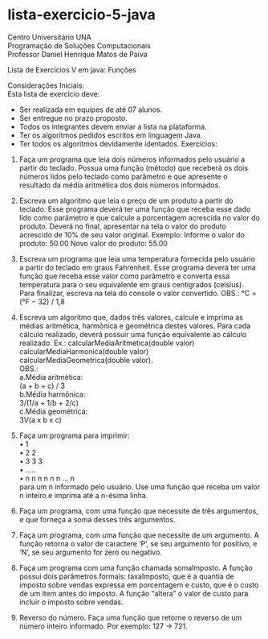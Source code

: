 # lista-exercicio-5-java

Centro Universitário UNA <br>
Programação de Soluções Computacionais <br>
Professor Daniel Henrique Matos de Paiva <br>

Lista de Exercícios V em java: Funções <br>

Considerações Iniciais:<br>
Esta lista de exercício deve:
- Ser realizada em equipes de até 07 alunos.
- Ser entregue no prazo proposto.
- Todos os integrantes devem enviar a lista na plataforma.
- Ter os algoritmos pedidos escritos em linguagem Java.
- Ter todos os algoritmos devidamente identados.
Exercícios:<br>
1. Faça um programa que leia dois números informados pelo usuário a partir do teclado. Possua uma função (método) que receberá os dois números lidos pelo teclado como parâmetro e que apresente o resultado da média aritmética dos dois números informados.

2. Escreva um algoritmo que leia o preço de um produto a partir do teclado. Esse programa deverá ter uma função que receba esse dado lido como parâmetro e que calcule a porcentagem acrescida no valor do produto. Deverá no final, apresentar na tela o valor do produto acrescido de 10% de seu valor original. Exemplo:
Informe o valor do produto: 50.00
Novo valor do produto: 55.00

3. Escreva um programa que leia uma temperatura fornecida pelo usuário a partir do teclado em graus Fahrenheit. Esse programa deverá ter uma função que receba esse valor como parâmetro e converta essa temperatura para o seu equivalente em graus centígrados (celsius). Para finalizar, escreva na tela do console o valor convertido. OBS.: °C = (°F − 32) / 1,8

4. Escreva um algoritmo que, dados três valores, calcule e imprima as médias aritmética, harmônica e geométrica destes valores. Para cada cálculo realizado, deverá possuir uma função equivalente ao cálculo realizado. Ex.: calcularMediaAritmetica(double valor) calcularMediaHarmonica(double valor) calcularMediaGeometrica(double valor).<br>
OBS.:<br>
a.Média aritmética:<br> 
(a + b + c) / 3 <br>
b.Média harmônica:<br> 
3/(1/a + 1/b + 2/c) <br>
c.Média geométrica:<br>
3V(a x b x c) <br>

5. Faça um programa para imprimir:<br>
• 1<br>
• 2 2<br>
• 3 3 3<br>
• .....<br>
• n n n n n n ... n<br>
para um n informado pelo usuário. Use uma função que receba um valor n inteiro e imprima até a n-ésima linha.

6. Faça um programa, com uma função que necessite de três argumentos, e que forneça a soma desses três argumentos.

7. Faça um programa, com uma função que necessite de um argumento. A função retorna o valor de caractere ‘P’, se seu argumento for positivo, e ‘N’, se seu argumento for zero ou negativo.

8. Faça um programa com uma função chamada somaImposto. A função possui dois parâmetros formais: taxaImposto, que é a quantia de imposto sobre vendas expressa em porcentagem e custo, que é o custo de um item antes do imposto. A função “altera” o valor de custo para incluir o imposto sobre vendas.

9. Reverso do número. Faça uma função que retorne o reverso de um número inteiro informado. Por exemplo: 127 -> 721.
